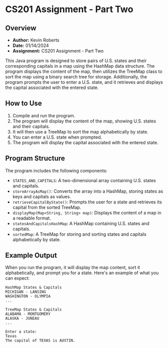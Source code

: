 # CS201 Assignment - Part Two

## Overview

- **Author:** Kevin Roberts
- **Date:** 01/14/2024
- **Assignment:** CS201 Assignment - Part Two

This Java program is designed to store pairs of U.S. states and their corresponding capitals in a map using the HashMap data structure. The program displays the content of the map, then utilizes the TreeMap class to sort the map using a binary search tree for storage. Additionally, the program prompts the user to enter a U.S. state, and it retrieves and displays the capital associated with the entered state.

## How to Use

1. Compile and run the program.
2. The program will display the content of the map, showing U.S. states and their capitals.
3. It will then use a TreeMap to sort the map alphabetically by state.
4. You can enter a U.S. state when prompted.
5. The program will display the capital associated with the entered state.

## Program Structure

The program includes the following components:

- `STATES_AND_CAPITALS`: A two-dimensional array containing U.S. states and capitals.
- `storeArrayAsMap()`: Converts the array into a HashMap, storing states as keys and capitals as values.
- `retrieveCapitalByState()`: Prompts the user for a state and retrieves its capital from the sorted TreeMap.
- `displayMap(Map<String, String> map)`: Displays the content of a map in a readable format.
- `statesAndCapitalsHashMap`: A HashMap containing U.S. states and capitals.
- `sortedMap`: A TreeMap for storing and sorting states and capitals alphabetically by state.

## Example Output

When you run the program, it will display the map content, sort it alphabetically, and prompt you for a state. Here's an example of what you can expect:

```
HashMap States & Capitals
MICHIGAN - LANSING
WASHINGTON - OLYMPIA
...

TreeMap States & Capitals
ALABAMA - MONTGOMERY
ALASKA - JUNEAU
...

Enter a state:
Texas
The capital of TEXAS is AUSTIN.
```
